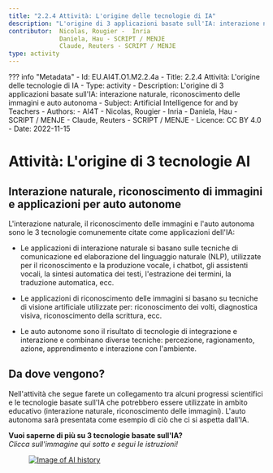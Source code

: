 ```yaml
---
title: "2.2.4 Attività: L'origine delle tecnologie di IA"
description: "L'origine di 3 applicazioni basate sull'IA: interazione naturale, riconoscimento delle immagini e auto autonoma"
contributor:  Nicolas, Rougier -  Inria
              Daniela, Hau - SCRIPT / MENJE
              Claude, Reuters - SCRIPT / MENJE
type: activity
---
```

??? info "Metadata"
    - Id: EU.AI4T.O1.M2.2.4a
    - Title: 2.2.4 Attività: L'origine delle tecnologie di IA
    - Type: activity
    - Description: L'origine di 3 applicazioni basate sull'IA: interazione naturale, riconoscimento delle immagini e auto autonoma
    - Subject: Artificial Intelligence for and by Teachers
    - Authors:
        - AI4T 
        - Nicolas, Rougier -  Inria
        - Daniela, Hau - SCRIPT / MENJE
        - Claude, Reuters - SCRIPT / MENJE
    - Licence: CC BY 4.0
    - Date: 2022-11-15


# Attività: L'origine di 3 tecnologie AI

## Interazione naturale, riconoscimento di immagini e applicazioni per auto autonome

L'interazione naturale, il riconoscimento delle immagini e l'auto autonoma sono le 3 tecnologie comunemente citate come applicazioni dell'IA:

- Le applicazioni di interazione naturale si basano sulle tecniche di comunicazione ed elaborazione del linguaggio naturale (NLP), utilizzate per il riconoscimento e la produzione vocale, i chatbot, gli assistenti vocali, la sintesi automatica dei testi, l'estrazione dei termini, la traduzione automatica, ecc.

- Le applicazioni di riconoscimento delle immagini si basano su tecniche di visione artificiale utilizzate per: riconoscimento dei volti, diagnostica visiva, riconoscimento della scrittura, ecc.

- Le auto autonome sono il risultato di tecnologie di integrazione e interazione e combinano diverse tecniche: percezione, ragionamento, azione, apprendimento e interazione con l'ambiente.

## Da dove vengono?

Nell'attività che segue farete un collegamento tra alcuni progressi scientifici e le tecnologie basate sull'IA che potrebbero essere utilizzate in ambito educativo (interazione naturale, riconoscimento delle immagini). L'auto autonoma sarà presentata come esempio di ciò che ci si aspetta dall'IA.

**Vuoi saperne di più su 3 tecnologie basate sull'IA?**  
_Clicca sull'immagine qui sotto e segui le istruzioni!_

<a href="2-2-4-Activity-Discover-AI-innovations-IT/2-2-4-Origin-of-AI-innovations-IT.html" target="_blank"><figure>
  <img src="Images/AI-historical-timeline-IT.png" alt="Image of AI history" />
</figure></a>
